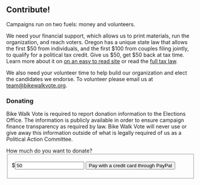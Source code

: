 ## Contribute!

Campaigns run on two fuels: money and volunteers.

We need your financial support, which allows us to print materials, run the organization, and reach voters. Oregon has a unique state law that allows the first $50 from individuals, and the first $100 from couples filing jointly, to qualify for a political tax credit. Give us $50, get $50 back at tax time. Learn more about it on <a href="http://oregontaxcredit.com/" title="about the Oregon Political Tax Credit">on an easy to read site</a> or read the <a href="http://www.oregon.gov/DOR/PERTAX/2009_piti/credits_political_contributions.shtml" title="Oregon's department of revenue on political contributions">full tax law</a>.

We also need your volunteer time to help build our organization and elect the candidates we endorse. To volunteer please email us at <a href="mailto:team@bikewalkvote.org?subject=I want to volunteer!" title="volunteer for bike walk vote">team@bikewalkvote.org.</a>


### Donating

Bike Walk Vote is required to report donation information to the Elections Office. The information is publicly available in order to ensure campaign finance transparency as required by law. Bike Walk Vote will never use or give away this information outside of what is legally required of us as a Political Action Committee.

<form action="https://www.paypal.com/cgi-bin/webscr", method="post">
  <input name="cmd" type="hidden" value="_xclick">
  <input name="business" type="hidden" value="bikewalkvote@gmail.com"
  <h3>How much do you want to donate?</h3>
  <fieldset>
  <p>$<input name="amount" type="text" value="50">
  <input name="no_shipping" type="hidden" value="0">
  <input name="no_note" type="hidden" value="1">
  <input name="currency_code" type="hidden" value="USD">
  <input name="lc" type="hidden" value="US">
  <input name="bn" type="hidden" value="PP-BuyNowBF">
  <input name="return" type="hidden" value="http://bikewalkvote.org/payment-complete.html">
  <input type="submit" value="Pay with a credit card through PayPal">
</fieldset></form>
